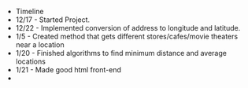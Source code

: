 * Timeline
 * 12/17 - Started Project. 
 * 12/22 - Implemented conversion of address to longitude and latitude.
 * 1/5 - Created method that gets different stores/cafes/movie theaters near a location
 * 1/20 - Finished algorithms to find minimum distance and average locations
 * 1/21 - Made good html front-end
 * 
